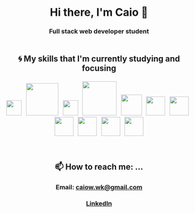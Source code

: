 # <div align=center>Hi there, I'm Caio 👋</div>
### <div align=center>Full stack web developer student</div><br/>


## <div align=center>:cyclone: My skills that I'm currently studying and focusing</div>
### <div align=center>    <img src='https://seeklogo.com/images/J/javascript-logo-8892AEFCAC-seeklogo.com.png' width='40' /> &nbsp;                               <img src='https://d2eip9sf3oo6c2.cloudfront.net/tags/images/000/001/074/landscape/nextjs.png' width='85' /> &nbsp;                                               <img src='https://assets.stickpng.com/images/5848309bcef1014c0b5e4a9a.png' width='40' /> &nbsp;                                                                  <img src='https://cdn.worldvectorlogo.com/logos/redux-saga.svg' width='90' /> &nbsp;                                                                                   <img src='https://seeklogo.com/images/R/react-logo-7B3CE81517-seeklogo.com.png' width='55' /> &nbsp;                                                                  <img src='https://raw.githubusercontent.com/styled-components/brand/master/styled-components.png' width='50' /> &nbsp;                                       <img src='https://seeklogo.com/images/N/nodejs-logo-FBE122E377-seeklogo.com.png' width='50' />  &nbsp;                                                            <img src='https://seeklogo.com/images/N/nestjs-logo-09342F76C0-seeklogo.com.png' width='50' />  &nbsp;                                                          <img src='https://upload.wikimedia.org/wikipedia/commons/thumb/4/4c/Typescript_logo_2020.svg/512px-Typescript_logo_2020.svg.png' width='50' /> &nbsp;           <img src='https://www.iconfinder.com/data/icons/logos-brands-5/24/postgresql-512.png' width='50' />  &nbsp; <img src='https://img.icons8.com/color/452/mongodb.png' width='50' />   
</div><br/>


<!--
## <div align=center>🤔 I’m looking for help with ...</div>
### <div align=center></div><br/>
-->

## <div align=center>📫 How to reach me: ...</div>
### <div align=center>Email: caiow.wk@gmail.com</div>
### <div align=center>[LinkedIn](https://www.linkedin.com/in/kxk/)</div><br/>
